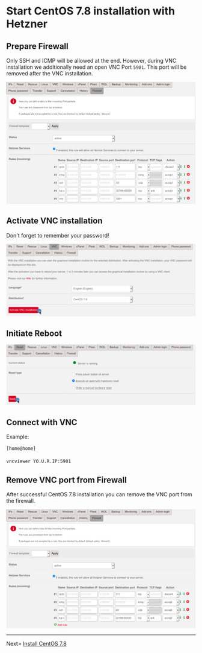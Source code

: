 # Start CentOS 7.8 installation with Hetzner

## Prepare Firewall

Only SSH and ICMP will be allowed at the end. However, during VNC installation we additionally need an open VNC Port `5901`. This port will be removed after the VNC installation.

![Prepare Firewall](images/hetzner/01.png)

## Activate VNC installation

Don't forget to remember your password!

![Activate VNC installation](images/hetzner/02.png)

## Initiate Reboot

![Initiate Reboot](images/hetzner/03.png)

## Connect with VNC

Example:

```bash
[home@home]

vncviewer YO.U.R.IP:5901

```

## Remove VNC port from Firewall

After successful CentOS 7.8 installation you can remove the VNC port from the firewall.

![Finish Firewall](images/hetzner/04.png)

* * *

Next> [Install CentOS 7.8](00_install_centos.md)
